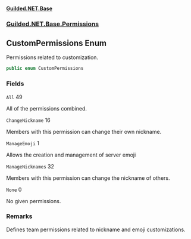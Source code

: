 
#### [Guilded.NET.Base](Guilded_NET_Base 'Guilded.NET.Base')
### [Guilded.NET.Base.Permissions](Guilded_NET_Base#Guilded_NET_Base_Permissions 'Guilded.NET.Base.Permissions')
## CustomPermissions Enum

Permissions related to customization.
```csharp
public enum CustomPermissions
```
### Fields

<a name='Guilded_NET_Base_Permissions_CustomPermissions_All'></a>
`All` 49

All of the permissions combined.

<a name='Guilded_NET_Base_Permissions_CustomPermissions_ChangeNickname'></a>
`ChangeNickname` 16

Members with this permission can change their own nickname.

<a name='Guilded_NET_Base_Permissions_CustomPermissions_ManageEmoji'></a>
`ManageEmoji` 1

Allows the creation and management of server emoji

<a name='Guilded_NET_Base_Permissions_CustomPermissions_ManageNicknames'></a>
`ManageNicknames` 32

Members with this permission can change the nickname of others.

<a name='Guilded_NET_Base_Permissions_CustomPermissions_None'></a>
`None` 0

No given permissions.

### Remarks
  
Defines team permissions related to nickname and emoji customizations.
